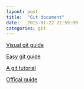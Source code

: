 ```yaml
---
layout: post
title:  "Git document"
date:   2015-01-22 22:59:09
categories: git
---
```


[Visual git guide](http://marklodato.github.io/visual-git-guide/index-en.html)

[Easy git guide](http://www.bootcss.com/p/git-guide/)

[A git tutorial](http://www.liaoxuefeng.com/wiki/0013739516305929606dd18361248578c67b8067c8c017b000)

[Offical guide](http://www.git-scm.com/book/en/v2/Git-Basics-Getting-a-Git-Repository)